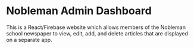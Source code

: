 # Nobleman Admin Dashboard

This is a React/Firebase website which allows members of the Nobleman school newspaper to view, edit, add, and delete articles that are displayed on a separate app.
